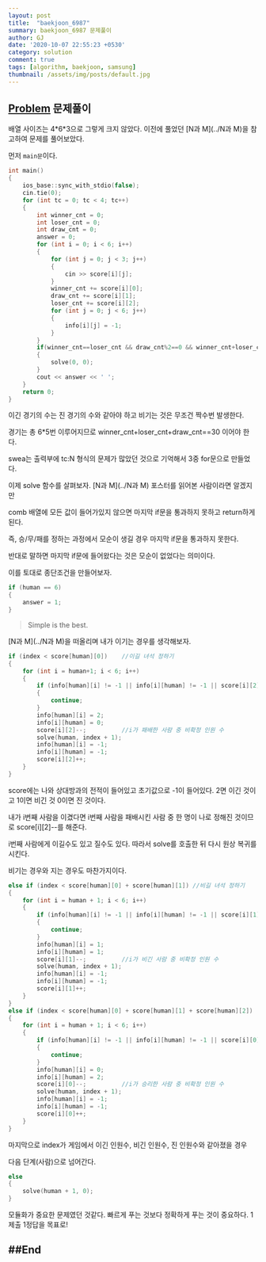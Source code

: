 ```yaml
---
layout: post
title:  "baekjoon_6987"
summary: baekjoon_6987 문제풀이
author: GJ
date: '2020-10-07 22:55:23 +0530'
category: solution
comment: true
tags: [algorithm, baekjoon, samsung]
thumbnail: /assets/img/posts/default.jpg
---
```


## [Problem](https://www.acmicpc.net/problem/6987) 문제풀이

배열 사이즈는 4\*6*3으로 그렇게 크지 않았다. 이전에 풀었던 [N과 M](../N과 M)을 참고하여 문제를 풀어보았다.

먼저 `main문`이다.

```cpp
int main()
{
	ios_base::sync_with_stdio(false);
	cin.tie(0);
	for (int tc = 0; tc < 4; tc++)
	{
        int winner_cnt = 0;
        int loser_cnt = 0;
        int draw_cnt = 0;
		answer = 0;
		for (int i = 0; i < 6; i++)
		{
			for (int j = 0; j < 3; j++)
			{
				cin >> score[i][j];
			}
            winner_cnt += score[i][0];
            draw_cnt += score[i][1];
            loser_cnt += score[i][2];
			for (int j = 0; j < 6; j++)
			{
				info[i][j] = -1;
			}
		}
        if(winner_cnt==loser_cnt && draw_cnt%2==0 && winner_cnt+loser_cnt+draw_cnt==30)
        {
            solve(0, 0);
        }
		cout << answer << ' ';
	}
	return 0;
}
```

이긴 경기의 수는 진 경기의 수와 같아야 하고 비기는 것은 무조건 짝수번 발생한다.

경기는 총 6*5번 이루어지므로 winner_cnt+loser_cnt+draw_cnt==30 이어야 한다.

swea는 출력부에 tc:N 형식의 문제가 많았던 것으로 기억해서 3중 for문으로 만들었다.

이제 solve 함수를 살펴보자. [N과 M](../N과 M) 포스터를 읽어본 사람이라면 알겠지만

comb 배열에 모든 값이 들어가있지 않으면 마지막 if문을 통과하지 못하고 return하게 된다.

즉, 승/무/패를 정하는 과정에서 모순이 생길 경우 마지막 if문을 통과하지 못한다.

반대로 말하면 마지막 if문에 들어왔다는 것은 모순이 없었다는 의미이다.

이를 토대로 종단조건을 만들어보자.


```cpp
if (human == 6)
{
    answer = 1;
}
```

> Simple is the best.

[N과 M](../N과 M)을 떠올리며 내가 이기는 경우를 생각해보자. 

```cpp
if (index < score[human][0])	//이길 녀석 정하기
{
    for (int i = human+1; i < 6; i++)
    {
        if (info[human][i] != -1 || info[i][human] != -1 || score[i][2]<=0)
        {
            continue;
        }
        info[human][i] = 2;
        info[i][human] = 0;
        score[i][2]--;          //i가 패배한 사람 중 비확정 인원 수
        solve(human, index + 1);
        info[human][i] = -1;
        info[i][human] = -1;
        score[i][2]++;
    }
}
```

score에는 나와 상대방과의 전적이 들어있고 초기값으로 -1이 들어있다. 2면 이긴 것이고 1이면 비긴 것 0이면 진 것이다.

내가 i번째 사람을 이겼다면 i번째 사람을 패배시킨 사람 중 한 명이 나로 정해진 것이므로 score[i][2]--를 해준다.

i번째 사람에게 이길수도 있고 질수도 있다. 따라서 solve를 호출한 뒤 다시 원상 복귀를 시킨다.

비기는 경우와 지는 경우도 마찬가지이다.


```cpp
else if (index < score[human][0] + score[human][1])	//비길 녀석 정하기
{
    for (int i = human + 1; i < 6; i++)
    {
        if (info[human][i] != -1 || info[i][human] != -1 || score[i][1] <= 0)
        {
            continue;
        }
        info[human][i] = 1;
        info[i][human] = 1;
        score[i][1]--;          //i가 비긴 사람 중 비확정 인원 수
        solve(human, index + 1);
        info[human][i] = -1;
        info[i][human] = -1;
        score[i][1]++;
    }
}
else if (index < score[human][0] + score[human][1] + score[human][2])	//질 녀석 정하기
{
    for (int i = human + 1; i < 6; i++)
    {
        if (info[human][i] != -1 || info[i][human] != -1 || score[i][0] <= 0)
        {
            continue;
        }
        info[human][i] = 0;
        info[i][human] = 2;
        score[i][0]--;          //i가 승리한 사람 중 비확정 인원 수
        solve(human, index + 1);
        info[human][i] = -1;
        info[i][human] = -1;
        score[i][0]++;
    }
}
```

마지막으로 index가 게임에서 이긴 인원수, 비긴 인원수, 진 인원수와 같아졌을 경우

다음 단계(사람)으로 넘어간다.

```cpp
else
{
    solve(human + 1, 0);
}
```

모듈화가 중요한 문제였던 것같다. 빠르게 푸는 것보다 정확하게 푸는 것이 중요하다. 1제출 1정답을 목표로!

##End
---

